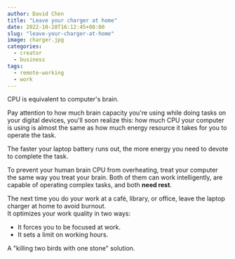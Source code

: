 ```yaml
---
author: David Chen
title: "Leave your charger at home"
date: 2022-10-28T16:12:45+08:00
slug: "leave-your-charger-at-home"
image: charger.jpg
categories:
  - creator
  - business
tags:
  - remote-working
  - work
---
```

CPU is equivalent to computer's brain.

Pay attention to how much brain capacity you're using while doing tasks on your digital devices, you'll soon realize this: how much CPU your computer is using is almost the same as how much energy resource it takes for you to operate the task.

The faster your laptop battery runs out, the more energy you need to devote to complete the task.

To prevent your human brain CPU from overheating, treat your computer the same way you treat your brain. Both of them can work intelligently, are capable of operating complex tasks, and both **need rest**.

The next time you do your work at a café, library, or office, leave the laptop charger at home to avoid burnout.\
It optimizes your work quality in two ways:
- It forces you to be focused at work.
- It sets a limit on working hours.

A "killing two birds with one stone" solution.
